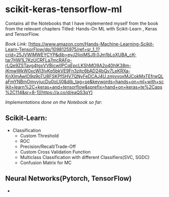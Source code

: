 # scikit-keras-tensorflow-ml
Contains all the Notebooks that I have implemented myself from the book from the relevant chapters Titled: Hands-On ML with Scikit-Learn , Keras and TensorFlow. 

_Book Link:_ [https://www.amazon.com/Hands-Machine-Learning-Scikit-Learn-TensorFlow/dp/1098125975/ref=sr_1_1?crid=25JVWIMWEYCYP&dib=eyJ2IjoiMSJ9.0Jm1bLoXUBA_cK-tar7HW1L7KzUCRFLa7mcRAFq-rLQe9ZSTavg4tgxVVBicwIlPCqEpcLKShMO9A2o40hlK38m-jKmwWkW0xcWI3lvKq5bkVE9Fn3zjtc6bAD24bQv7LeKRXa-KnXImAwIO9q9oTU8FSKPfSHV7QNyFeDCAJ4U.zmjvvoxMJCokMxTEfrwQLaFmYNBmOmyyjucDu0oLlj0&dib_tag=se&keywords=hands+on+ml+with+scikit+learn%2C+keras+and+tensorflow&sprefix=hand+on+keras+te%2Caps%2C114&sr=8-1](https://a.co/d/eaQS3qY)


_Implementations done on the Notebook so far:_

 ## Scikit-Learn:
 - Classification
    - Custom Threshold
    - ROC
    - Precision/Recall/Trade-Off
    - Custom Cross Validation Function
    - Multiclass Classification with different Classifiers(SVC, SGDC)
    - Confusion Matrix for MC
      
## Neural Networks(Pytorch, TensorFlow)
- 
